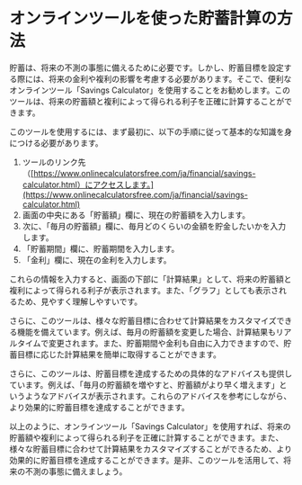 オンラインツールを使った貯蓄計算の方法
===================

貯蓄は、将来の不測の事態に備えるために必要です。しかし、貯蓄目標を設定する際には、将来の金利や複利の影響を考慮する必要があります。そこで、便利なオンラインツール「Savings Calculator」を使用することをお勧めします。このツールは、将来の貯蓄額と複利によって得られる利子を正確に計算することができます。

このツールを使用するには、まず最初に、以下の手順に従って基本的な知識を身につける必要があります。

1. ツールのリンク先（[https://www.onlinecalculatorsfree.com/ja/financial/savings-calculator.html）にアクセスします。](https://www.onlinecalculatorsfree.com/ja/financial/savings-calculator.html)
2. 画面の中央にある「貯蓄額」欄に、現在の貯蓄額を入力します。
3. 次に、「毎月の貯蓄額」欄に、毎月どのくらいの金額を貯金したいかを入力します。
4. 「貯蓄期間」欄に、貯蓄期間を入力します。
5. 「金利」欄に、現在の金利を入力します。

これらの情報を入力すると、画面の下部に「計算結果」として、将来の貯蓄額と複利によって得られる利子が表示されます。また、「グラフ」としても表示されるため、見やすく理解しやすいです。

さらに、このツールは、様々な貯蓄目標に合わせて計算結果をカスタマイズできる機能を備えています。例えば、毎月の貯蓄額を変更した場合、計算結果もリアルタイムで変更されます。また、貯蓄期間や金利も自由に入力できますので、貯蓄目標に応じた計算結果を簡単に取得することができます。

さらに、このツールは、貯蓄目標を達成するための具体的なアドバイスも提供しています。例えば、「毎月の貯蓄額を増やすと、貯蓄額がより早く増えます」というようなアドバイスが表示されます。これらのアドバイスを参考にしながら、より効果的に貯蓄目標を達成することができます。

以上のように、オンラインツール「Savings Calculator」を使用すれば、将来の貯蓄額や複利によって得られる利子を正確に計算することができます。また、様々な貯蓄目標に合わせて計算結果をカスタマイズすることができるため、より効果的に貯蓄目標を達成することができます。是非、このツールを活用して、将来の不測の事態に備えましょう。